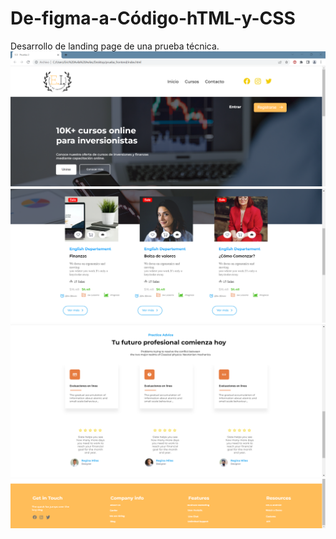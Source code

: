 # De-figma-a-Código-hTML-y-CSS
Desarrollo de landing page de una prueba técnica.
![](img/img_1.png)
![](img/img_2.png)
![](img/img_3.png)
![](img/img_4.png)
